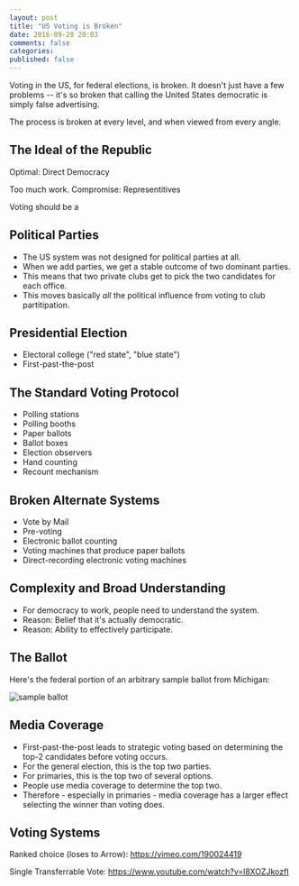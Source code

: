 ```yaml
---
layout: post
title: "US Voting is Broken"
date: 2016-09-28 20:03
comments: false
categories: 
published: false
---
```


Voting in the US, for federal elections, is broken. It doesn't just have a few
problems -- it's so broken that calling the United States democratic is simply
false advertising.

The process is broken at every level, and when viewed from every angle.

<!-- more -->

## The Ideal of the Republic

Optimal: Direct Democracy

Too much work. Compromise: Representitives

Voting should be a 

## Political Parties

 - The US system was not designed for political parties at all.
 - When we add parties, we get a stable outcome of two dominant parties.
 - This means that two private clubs get to pick the two candidates for
   each office.
 - This moves basically *all* the political influence from voting to
   club partitipation.

## Presidential Election

 - Electoral college ("red state", "blue state")
 - First-past-the-post

## The Standard Voting Protocol

 - Polling stations
 - Polling booths
 - Paper ballots
 - Ballot boxes
 - Election observers
 - Hand counting
 - Recount mechanism

## Broken Alternate Systems

 - Vote by Mail
 - Pre-voting
 - Electronic ballot counting
 - Voting machines that produce paper ballots
 - Direct-recording electronic voting machines

## Complexity and Broad Understanding

 - For democracy to work, people need to understand the system.
 - Reason: Belief that it's actually democratic.
 - Reason: Ability to effectively participate.

## The Ballot

Here's the federal portion of an arbitrary sample ballot from Michigan:

![sample ballot](/images/mi-sample-ballot.png)

## Media Coverage

 - First-past-the-post leads to strategic voting based on determining
   the top-2 candidates before voting occurs.
 - For the general election, this is the top two parties.
 - For primaries, this is the top two of several options.
 - People use media coverage to determine the top two.
 - Therefore - especially in primaries - media coverage has a larger
   effect selecting the winner than voting does.

## Voting Systems

Ranked choice (loses to Arrow): https://vimeo.com/190024419


Single Transferrable Vote: 
https://www.youtube.com/watch?v=l8XOZJkozfI



